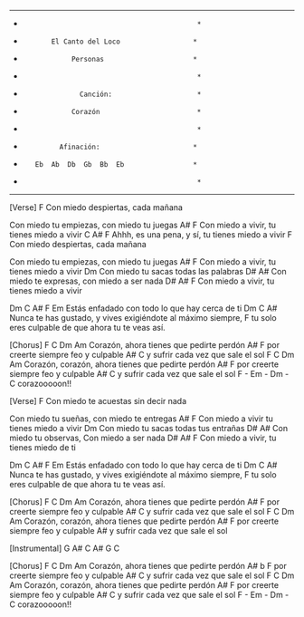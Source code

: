 **************************************************
*                                                *
*            El Canto del Loco                  *
*                 Personas                      *
*                                                *
*                   Canción:                     *
*                 Corazón                        *
*                                                *
*              Afinación:                       *
*        Eb  Ab  Db  Gb  Bb  Eb                 *
*                                                *
**************************************************

[Verse]
             F
Con miedo despiertas, cada mañana
 
Con miedo tu empiezas, con miedo tu juegas
             A#                      F
Con miedo a vivir, tu tienes miedo a vivir
C                 A#                      F
Ahhh, es una pena, y sí, tu tienes miedo a vivir
             F
Con miedo despiertas, cada mañana
 
Con miedo tu empiezas, con miedo tu juegas
             A#                      F
Con miedo a vivir, tu tienes miedo a vivir
             Dm
Con miedo tu sacas todas las palabras
             D#                      A#
Con miedo te expresas, con miedo a ser nada
             D#   A#                F
Con miedo a vivir, tu tienes miedo a vivir
 
 
Dm        C        A#                      F      Em
Estás enfadado con todo lo que hay cerca de ti
Dm              C       A#
Nunca te has gustado, y vives exigiéndote al máximo siempre,
                                              F
tu solo eres culpable de que ahora tu te veas así.
 
[Chorus]
F        C            Dm              Am
Corazón, ahora tienes que pedirte perdón
      A#                   F
por creerte siempre feo y culpable
    A#                       C
y sufrir cada vez que sale el sol
F       C                Dm                  Am
Corazón, corazón, ahora tienes que pedirte perdón
      A#                      F
por creerte siempre feo y culpable
    A#                       C
y sufrir cada vez que sale el sol
 F - Em - Dm - C
corazooooon!!
 
[Verse]
                         F
Con miedo te acuestas sin decir nada
 
Con miedo tu sueñas, con miedo te entregas
             A#                     F
Con miedo a vivir tu tienes miedo a vivir
             Dm
Con miedo tu sacas todas tus entrañas
             D#                        A#
Con miedo tu observas, Con miedo a ser nada
             D#   A#               F
Con miedo a vivir, tu tienes miedo de ti
 
Dm        C        A#                      F  Em
Estás enfadado con todo lo que hay cerca de ti
Dm              C       A#
Nunca te has gustado, y vives exigiéndote al máximo siempre,
                                              F
tu solo eres culpable de que ahora tu te veas así.
 
[Chorus]
F        C            Dm              Am
Corazón, ahora tienes que pedirte perdón
      A#                   F
por creerte siempre feo y culpable
    A#                       C
y sufrir cada vez que sale el sol
F       C                Dm                  Am
Corazón, corazón, ahora tienes que pedirte perdón
      A#                      F
por creerte siempre feo y culpable
    A#
y sufrir cada vez que sale el sol
 
[Instrumental]
G A# C
A# G C
 
[Chorus]
F        C            Dm             Am
Corazón, ahora tienes que pedirte perdón
      A#                  b   F
por creerte siempre feo y culpable
    A#                         C
y sufrir cada vez que sale el sol
   F       C             Dm                  Am
Corazón, corazón, ahora tienes que pedirte perdón
      A#                      F
por creerte siempre feo y culpable
    A#                        C
y sufrir cada vez que sale el sol
 F - Em - Dm - C
corazooooon!!